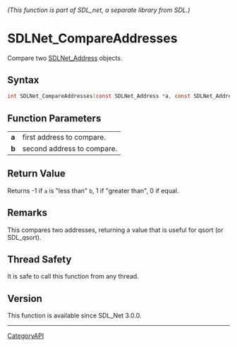 ###### (This function is part of SDL_net, a separate library from SDL.)
# SDLNet_CompareAddresses

Compare two [SDLNet_Address](SDLNet_Address.md) objects.

## Syntax

```c
int SDLNet_CompareAddresses(const SDLNet_Address *a, const SDLNet_Address *b);

```

## Function Parameters

|           |                            |
| --------- | -------------------------- |
| **a**     | first address to compare.  |
| **b**     | second address to compare. |

## Return Value

Returns -1 if `a` is "less than" `b`, 1 if "greater than", 0 if equal.

## Remarks

This compares two addresses, returning a value that is useful for qsort (or
SDL_qsort).

## Thread Safety

It is safe to call this function from any thread.

## Version

This function is available since SDL_Net 3.0.0.

----
[CategoryAPI](CategoryAPI.md)
